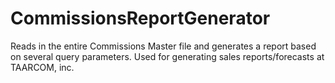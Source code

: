 # CommissionsReportGenerator
Reads in the entire Commissions Master file and generates a report based on several query parameters. Used for generating sales reports/forecasts at TAARCOM, inc.
